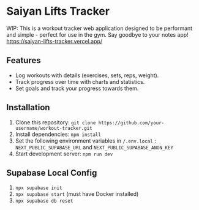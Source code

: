 # Saiyan Lifts Tracker

WIP:
This is a workout tracker web application designed to be performant and simple - perfect for use in the gym. Say goodbye to your notes app!
https://saiyan-lifts-tracker.vercel.app/

## Features

-   Log workouts with details (exercises, sets, reps, weight).
-   Track progress over time with charts and statistics.
-   Set goals and track your progress towards them.

## Installation

1. Clone this repository: `git clone https://github.com/your-username/workout-tracker.git`
2. Install dependencies: `npm install`
3. Set the following environment variables in `/.env.local` : `NEXT_PUBLIC_SUPABASE_URL` and `NEXT_PUBLIC_SUPABASE_ANON_KEY`
4. Start development server: `npm run dev`

## Supabase Local Config

1. `npx supabase init`
2. `npx supabase start` (must have Docker installed)
3. `npx supabase db reset`
